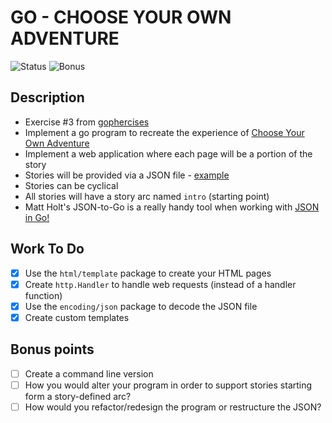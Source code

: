 # GO - CHOOSE YOUR OWN ADVENTURE

![Status](https://img.shields.io/badge/Status-InProgress-orange)
![Bonus](https://img.shields.io/badge/Bonus-OnHold-blue)

## Description

- Exercise #3 from [gophercises](https://gophercises.com/)
- Implement a go program to recreate the experience of [Choose Your Own Adventure](https://en.wikipedia.org/wiki/Choose_Your_Own_Adventure)
- Implement a web application where each page will be a portion of the story
- Stories will be provided via a JSON file - [example](https://github.com/gophercises/cyoa/blob/master/gopher.json)
- Stories can be cyclical
- All stories will have a story arc named `intro` (starting point)
- Matt Holt's JSON-to-Go is a really handy tool when working with [JSON in Go!](https://mholt.github.io/json-to-go/)

## Work To Do

- [x] Use the `html/template` package to create your HTML pages
- [x] Create `http.Handler` to handle web requests (instead of a handler function)
- [x] Use the `encoding/json` package to decode the JSON file
- [x] Create custom templates

## Bonus points

- [ ] Create a command line version
- [ ] How you would alter your program in order to support stories starting form a story-defined arc?
- [ ] How would you refactor/redesign the program or restructure the JSON?
